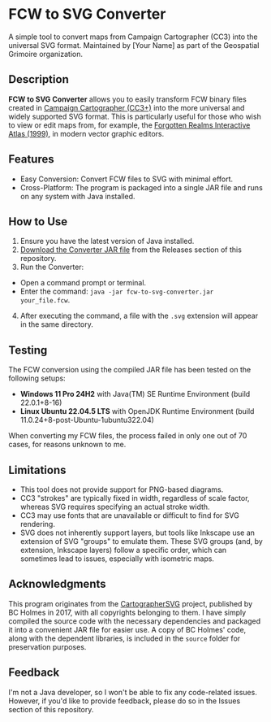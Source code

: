 # FCW to SVG Converter

A simple tool to convert maps from Campaign Cartographer (CC3) into the universal SVG format. Maintained by [Your Name] as part of the Geospatial Grimoire organization.

## Description

**FCW to SVG Converter** allows you to easily transform FCW binary files created in [Campaign Cartographer (CC3+)](https://www.profantasy.com/products/cc3.asp) into the more universal and widely supported SVG format. This is particularly useful for those who wish to view or edit maps from, for example, the [Forgotten Realms Interactive Atlas (1999)](https://forgottenrealms.fandom.com/wiki/Forgotten_Realms_Interactive_Atlas), in modern vector graphic editors.

## Features

- Easy Conversion: Convert FCW files to SVG with minimal effort.
- Cross-Platform: The program is packaged into a single JAR file and runs on any system with Java installed.

## How to Use

1. Ensure you have the latest version of Java installed.
2. [Download the Converter JAR file](https://github.com/geospatial-grimoire/fcw-to-svg-converter/releases/latest) from the Releases section of this repository.
3. Run the Converter:
  - Open a command prompt or terminal.
  - Enter the command: `java -jar fcw-to-svg-converter.jar your_file.fcw`.
4. After executing the command, a file with the `.svg` extension will appear in the same directory.

## Testing

The FCW conversion using the compiled JAR file has been tested on the following setups:

- **Windows 11 Pro 24H2** with Java(TM) SE Runtime Environment (build 22.0.1+8-16)
- **Linux Ubuntu 22.04.5 LTS** with OpenJDK Runtime Environment (build 11.0.24+8-post-Ubuntu-1ubuntu322.04)

When converting my FCW files, the process failed in only one out of 70 cases, for reasons unknown to me.

## Limitations

- This tool does not provide support for PNG-based diagrams.
- CC3 "strokes" are typically fixed in width, regardless of scale factor, whereas SVG requires specifying an actual stroke width.
- CC3 may use fonts that are unavailable or difficult to find for SVG rendering.
- SVG does not inherently support layers, but tools like Inkscape use an extension of SVG "groups" to emulate them. These SVG groups (and, by extension, Inkscape layers) follow a specific order, which can sometimes lead to issues, especially with isometric maps.

## Acknowledgments

This program originates from the [CartographerSVG](https://bitbucket.org/bcholmes/cartographersvg/src/master/) project, published by BC Holmes in 2017, with all copyrights belonging to them. I have simply compiled the source code with the necessary dependencies and packaged it into a convenient JAR file for easier use. A copy of BC Holmes' code, along with the dependent libraries, is included in the `source` folder for preservation purposes.

## Feedback

I'm not a Java developer, so I won't be able to fix any code-related issues. However, if you'd like to provide feedback, please do so in the Issues section of this repository.
